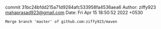 commit 31bc24bfdd215a71d9284afc533958fa4536aea6
Author: ziffy923 <mahaprasad923@gmail.com>
Date:   Fri Apr 15 18:50:52 2022 +0530

    Merge branch 'master' of github.com:ziffy923/maven
